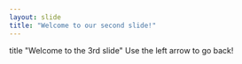 ```yaml
---
layout: slide
title: "Welcome to our second slide!"
---
```

title "Welcome to the 3rd slide"
Use the left arrow to go back!
